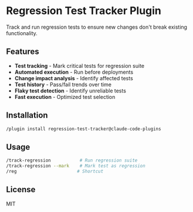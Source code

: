 # Regression Test Tracker Plugin

Track and run regression tests to ensure new changes don't break existing functionality.

## Features

- **Test tracking** - Mark critical tests for regression suite
- **Automated execution** - Run before deployments
- **Change impact analysis** - Identify affected tests
- **Test history** - Pass/fail trends over time
- **Flaky test detection** - Identify unreliable tests
- **Fast execution** - Optimized test selection

## Installation

```bash
/plugin install regression-test-tracker@claude-code-plugins
```

## Usage

```bash
/track-regression           # Run regression suite
/track-regression --mark    # Mark test as regression
/reg                       # Shortcut
```

## License

MIT

